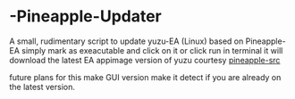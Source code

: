 # -Pineapple-Updater
A small, rudimentary script to update yuzu-EA (Linux) based on Pineapple-EA
simply mark as exeacutable and click on it or click run in terminal
it will download the latest EA appimage version of yuzu courtesy [pineapple-src](https://github.com/pineappleEA/pineapple-src)  

future plans for this
make GUI version
make it detect if you are already on the latest version.

